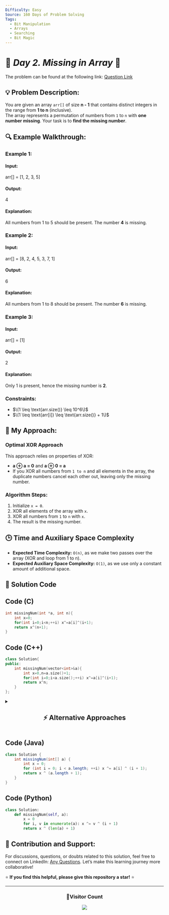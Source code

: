 ```yaml
---
Difficulty: Easy
Source: 160 Days of Problem Solving
Tags:
  - Bit Manipulation
  - Arrays
  - Searching
  - Bit Magic
---
```


# 🚀 _Day 2. Missing in Array_ 🧠

The problem can be found at the following link: [Question Link](https://www.geeksforgeeks.org/batch/gfg-160-problems/track/bit-manipulation-gfg-160/problem/missing-number-in-array1416)  

## 💡 **Problem Description:**

You are given an array `arr[]` of size **n - 1** that contains distinct integers in the range from **1 to n** (inclusive).  
The array represents a permutation of numbers from `1` to `n` with **one number missing**. Your task is to **find the missing number**.  

## 🔍 **Example Walkthrough:**

### **Example 1:**  

#### **Input:**  
arr[] = [1, 2, 3, 5]  

#### **Output:**  
4  

#### **Explanation:**  
All numbers from 1 to 5 should be present. The number **4** is missing.  


### **Example 2:**  

#### **Input:**  
arr[] = [8, 2, 4, 5, 3, 7, 1]  

#### **Output:**  
6  

#### **Explanation:**  
All numbers from 1 to 8 should be present. The number **6** is missing.  


### **Example 3:**  

#### **Input:**  
arr[] = [1]  

#### **Output:**  
2  

#### **Explanation:**  
Only 1 is present, hence the missing number is **2**.  


### **Constraints:**  
- $\(1 \leq \text{arr.size()} \leq 10^6\)$  
- $\(1 \leq \text{arr[i]} \leq \text{arr.size()} + 1\)$  


## 🎯 **My Approach:**

### **Optimal XOR Approach**

This approach relies on properties of XOR:
- **a ⊕ a = 0** and **a ⊕ 0 = a**
- If you XOR all numbers from `1 to n` and all elements in the array, the duplicate numbers cancel each other out, leaving only the missing number.

### **Algorithm Steps:**  
1. Initialize `x = 0`.  
2. XOR all elements of the array with `x`.  
3. XOR all numbers from `1` to `n` with `x`.  
4. The result is the missing number.  


## 🕒 **Time and Auxiliary Space Complexity**

- **Expected Time Complexity:** `O(n)`, as we make two passes over the array (XOR and loop from 1 to n).  
- **Expected Auxiliary Space Complexity:** `O(1)`, as we use only a constant amount of additional space.  

## 📝 **Solution Code**

## **Code (C)**

```c
int missingNum(int *a, int n){
    int x=0;
    for(int i=0;i<n;++i) x^=a[i]^(i+1);
    return x^(n+1);
}
```

## **Code (C++)**

```cpp
class Solution{
public:
    int missingNum(vector<int>&a){
        int x=0,n=a.size()+1;
        for(int i=0;i<a.size();++i) x^=a[i]^(i+1);
        return x^n;
    }
};
```

<details>
<summary><h2 align="center">⚡ Alternative Approaches</h2></summary>

## 📊 **2️⃣ Sum Formula**

### **Algorithm Steps:**
1. Calculate the expected sum of 1 to `n` using the formula `n*(n+1)/2`.
2. Subtract the sum of the array from it to get the missing number.

```cpp
class Solution {
public:
    int missingNum(vector<int>& a) {
        long long n = a.size() + 1;
        long long total = n * (n + 1) / 2;
        long long sum = accumulate(a.begin(), a.end(), 0LL);
        return total - sum;
    }
};
```

#### 📝 **Complexity Analysis:**
- **Time Complexity:** `O(n)`
- **Space Complexity:** `O(1)`

#### ✅ **Why This Approach?**
Simple and intuitive. Effective when integer overflow is handled using `long long`.


## 📊 **3️⃣ Sorting**

### **Algorithm Steps:**
1. Sort the array.
2. Traverse from 1 to `n` and compare values at each index.
3. The first mismatch is the missing number.

```cpp
class Solution {
public:
    int missingNum(vector<int>& a) {
        sort(a.begin(), a.end());
        for (int i = 0; i < a.size(); i++)
            if (a[i] != i + 1) return i + 1;
        return a.size() + 1;
    }
};
```

#### 📝 **Complexity Analysis:**
- **Time Complexity:** `O(n log n)`
- **Space Complexity:** `O(1)`

#### ✅ **Why This Approach?**
Easy to understand and implement, but not optimal due to the sorting step.


## 📊 **4️⃣ Hashing (Boolean Array)**

### **Algorithm Steps:**
1. Create a boolean array of size `n+1`.
2. Mark visited indices.
3. The index with `false` is the missing number.

```cpp
class Solution {
public:
    int missingNum(vector<int>& a) {
        int n = a.size();
        vector<bool> seen(n + 2, false);
        for (int x : a) seen[x] = true;
        for (int i = 1; i <= n + 1; i++)
            if (!seen[i]) return i;
        return -1;
    }
};
```

#### 📝 **Complexity Analysis:**
- **Time Complexity:** `O(n)`
- **Space Complexity:** `O(n)`

#### ✅ **Why This Approach?**
Straightforward and effective. Especially helpful when array contains invalid or repeated values. Useful in debugging.


### 🆚 **Comparison of Approaches**

| **Approach**             | ⏱️ **Time Complexity** | 🗂️ **Space Complexity** | ✅ **Pros**                          | ⚠️ **Cons**                         |
|-----------------------|-------------|--------------|------------------------------|----------------------------------|
| **XOR Method**        | 🟢 `O(n)`   | 🟢 `O(1)`     | Fastest + no extra memory    | Less intuitive                  |
| **Sum Formula**       | 🟢 `O(n)`   | 🟢 `O(1)`     | Clean math-based             | Needs care with overflow        |
| **Sorting**           | 🔴 `O(n log n)` | 🟢 `O(1)` | Simple logic                 | Slower due to sorting           |
| **Hashing/Boolean**   | 🟢 `O(n)`   | 🔴 `O(n)`     | Easy to read/debug           | Uses extra memory               |

### ✅ **Best Choice?**

| **Scenario**                                           | **Recommended Approach**         |
|--------------------------------------------------------|----------------------------------|
| ✅ **No extra space allowed & optimal runtime needed** | 🥇 **XOR Method**                |
| ✅ **Readable and simple with math knowledge**         | 🥈 **Sum Formula**               |
| ✅ **Array can be modified and performance matters less** | **Sorting**                     |
| ✅ **Clarity and debugging are priorities**            | **Hashing (Boolean Array)**      |

> 🔹 **Overall Best** for **runtime and space**: **XOR Method**  
> 🔹 **Best for clarity**: **Hashing or Sum Formula**

</details>


## **Code (Java)**

```java
class Solution {
    int missingNum(int[] a) {
        int x = 0;
        for (int i = 0; i < a.length; ++i) x ^= a[i] ^ (i + 1);
        return x ^ (a.length + 1);
    }
}
```

## **Code (Python)**

```python
class Solution:
    def missingNum(self, a):
        x = 0
        for i, v in enumerate(a): x ^= v ^ (i + 1)
        return x ^ (len(a) + 1)
```


## 🎯 **Contribution and Support:**

For discussions, questions, or doubts related to this solution, feel free to connect on LinkedIn: [Any Questions](https://www.linkedin.com/in/patel-hetkumar-sandipbhai-8b110525a/). Let’s make this learning journey more collaborative!

⭐ **If you find this helpful, please give this repository a star!** ⭐

---

<div align="center">
  <h3><b>📍Visitor Count</b></h3>
</div>

<p align="center">
  <img src="https://profile-counter.glitch.me/Hunterdii/count.svg" />
</p>
